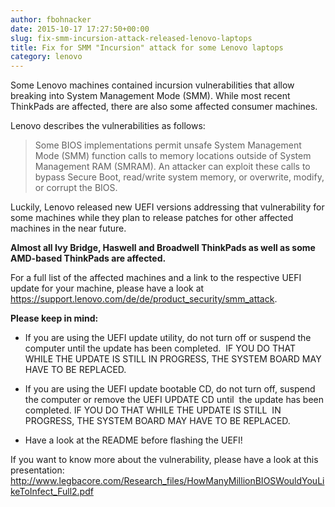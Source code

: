 ```yaml
---
author: fbohnacker
date: 2015-10-17 17:27:50+00:00
slug: fix-smm-incursion-attack-released-lenovo-laptops
title: Fix for SMM "Incursion" attack for some Lenovo laptops
category: lenovo
---
```

Some Lenovo machines contained incursion vulnerabilities that allow breaking into System Management Mode (SMM). While most recent ThinkPads are affected, there are also some affected consumer machines.

Lenovo describes the vulnerabilities as follows:


<blockquote>Some BIOS implementations permit unsafe System Management Mode (SMM) function calls to memory locations outside of System Management RAM (SMRAM). An attacker can exploit these calls to bypass Secure Boot, read/write system memory, or overwrite, modify, or corrupt the BIOS.</blockquote>


Luckily, Lenovo released new UEFI versions addressing that vulnerability for some machines while they plan to release patches for other affected machines in the near future.

**Almost all Ivy Bridge, Haswell and Broadwell ThinkPads as well as some AMD-based ThinkPads are affected.**

For a full list of the affected machines and a link to the respective UEFI update for your machine, please have a look at https://support.lenovo.com/de/de/product_security/smm_attack.

**Please keep in mind:**



  * If you are using the UEFI update utility, do not turn off or suspend the computer until the update has been completed.  IF YOU DO THAT WHILE THE UPDATE IS STILL IN PROGRESS, THE SYSTEM BOARD MAY  HAVE TO BE REPLACED.

  * If you are using the UEFI update bootable CD, do not turn off, suspend the computer or remove the UEFI UPDATE CD until  the update has been completed. IF YOU DO THAT WHILE THE UPDATE IS STILL  IN PROGRESS, THE SYSTEM BOARD MAY HAVE TO BE REPLACED.

  * Have a look at the README before flashing the UEFI!


If you want to know more about the vulnerability, please have a look at this presentation: http://www.legbacore.com/Research_files/HowManyMillionBIOSWouldYouLikeToInfect_Full2.pdf
